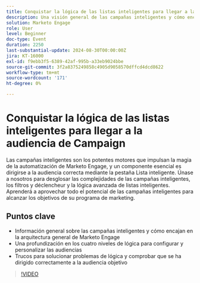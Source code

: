 ```yaml
---
title: Conquistar la lógica de las listas inteligentes para llegar a la audiencia de Campaign
description: Una visión general de las campañas inteligentes y cómo encajan en la arquitectura general de Marketo Engage Una profundización en los cuatro niveles de lógica para configurar y personalizar las audiencias Trucos para solucionar problemas de lógica y comprobar que se ha dirigido correctamente a la audiencia objetivo
solution: Marketo Engage
role: User
level: Beginner
doc-type: Event
duration: 2250
last-substantial-update: 2024-08-30T00:00:00Z
jira: KT-16000
exl-id: f9ebb3f5-6389-42af-995b-a33eb9024bbe
source-git-commit: 3f2a8375249858c4905d9058570dffcd4dcd8622
workflow-type: tm+mt
source-wordcount: '171'
ht-degree: 0%

---
```


# Conquistar la lógica de las listas inteligentes para llegar a la audiencia de Campaign

Las campañas inteligentes son los potentes motores que impulsan la magia de la automatización de Marketo Engage, y un componente esencial es dirigirse a la audiencia correcta mediante la pestaña Lista inteligente. Únase a nosotros para desglosar las complejidades de las campañas inteligentes, los filtros y déclencheur y la lógica avanzada de listas inteligentes. Aprenderá a aprovechar todo el potencial de las campañas inteligentes para alcanzar los objetivos de su programa de marketing.

## Puntos clave

* Información general sobre las campañas inteligentes y cómo encajan en la arquitectura general de Marketo Engage
* Una profundización en los cuatro niveles de lógica para configurar y personalizar las audiencias
* Trucos para solucionar problemas de lógica y comprobar que se ha dirigido correctamente a la audiencia objetivo

>[!VIDEO](https://video.tv.adobe.com/v/3432943/?learn=on)
